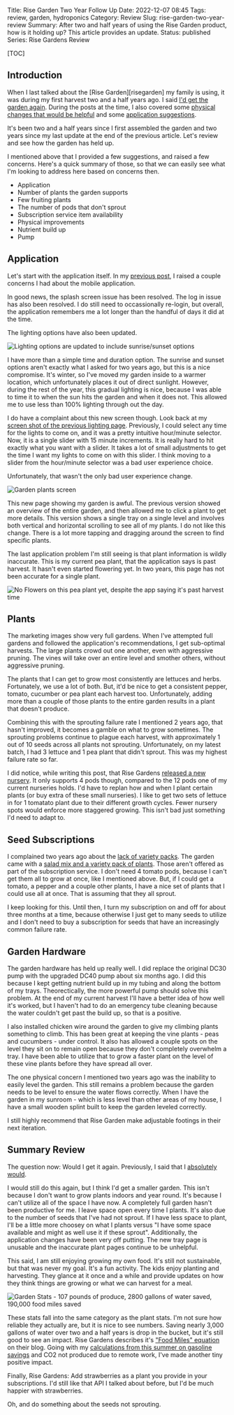 Title: Rise Garden Two Year Follow Up
Date: 2022-12-07 08:45
Tags: review, garden, hydroponics
Category: Review
Slug: rise-garden-two-year-review
Summary: After two and half years of using the Rise Garden product, how is it holding up? This article provides an update.
Status: published
Series: Rise Gardens Review


[TOC]

## Introduction

When I last talked about the [Rise Garden][risegarden] my family is using, it was during my first harvest two and a half years ago.
I said [I'd get the garden again][final]. During the posts at the time, I also covered some
[physical changes that would be helpful][physicalsuggestions] and
some [application suggestions][applicationsuggestions].

It's been two and a half years since I first assembled the garden and two years since my last update at the end of the previous article. Let's
review and see how the garden has held up.

I mentioned above that I provided a few suggestions, and raised a few concerns. Here's a quick summary of those, so that we can easily see what
I'm looking to address here based on concerns then.

- Application
- Number of plants the garden supports
- Few fruiting plants
- The number of pods that don't sprout
- Subscription service item availability
- Physical improvements
- Nutrient build up
- Pump

## Application

Let's start with the application itself. In my [previous post][applicationsuggestions], I raised a couple
concerns I had about the mobile application.

In good news, the splash screen issue has been resolved. The log in issue has also been resolved. I do still need to occassionally re-login, but
overall, the application remembers me a lot longer than the handful of days it did at the time.

The lighting options have also been updated.

![Lighting options are updated to include sunrise/sunset options][gardenlights]

I have more than a simple time and duration option. The sunrise and sunset options aren't exactly what I asked for two years ago, but
this is a nice compromise. It's winter, so I've moved my garden inside to a warmer location, which unfortunately places it out of direct
sunlight. However, during the rest of the year, this gradual lighting is nice, because I was able to time it to when the sun
hits the garden and when it does not. This allowed me to use less than 100% lighting through out the day.

I do have a complaint about this new screen though. Look back at my [screen shot of the previous lighting page][applicationsuggestions]. Previously,
I could select any time for the lights to come on, and it was a pretty intuitive hour/minute selector. Now, it is a single slider with 15 minute
increments. It is really hard to hit exactly what you want with a slider. It takes a lot of small adjustments to get the time I want my
lights to come on with this slider. I think moving to a slider from the hour/minute selector was a bad user experience choice.

Unfortunately, that wasn't the only bad user experience change.

![Garden plants screen][gardenplants]

This new page showing my garden is awful. The previous version showed an overview of the entire garden, and then allowed me to click a plant to
get more details. This version shows a single tray on a single level and involves both vertical and horizontal scrolling to see all of my plants.
I do not like this change. There is a lot more tapping and dragging around the screen to find specific plants.

The last application problem I'm still seeing is that plant information is wildly inaccurate. This is my current pea plant, that the application
says is past harvest. It hasn't even started flowering yet. In two years, this page has not been accurate for a single plant.

![No Flowers on this pea plant yet, despite the app saying it's past harvest time][4]

## Plants

The marketing images show very full gardens. When I've attempted full gardens and followed the application's recommendations, I get sub-optimal
harvests. The large plants crowd out one another, even with aggressive pruning. The vines will take over an entire level and smother others, without
aggressive pruning.

The plants that I can get to grow most consistently are lettuces and herbs. Fortunately, we use a lot of both. But, it'd be nice to get a consistent
pepper, tomato, cucumber or pea plant each harvest too. Unfortunately, adding more than a couple of those plants to the entire garden results in a
plant that doesn't produce.

Combining this with the sprouting failure rate I mentioned 2 years ago, that hasn't improved, it becomes a gamble on what to grow sometimes. The
sprouting problems continue to plague each harvest, with approximately 1 out of 10 seeds across all plants not sprouting. Unfortunately, on my
latest batch, I had 3 lettuce and 1 pea plant that didn't sprout. This was my highest failure rate so far.

I did notice, while writing this post, that Rise Gardens [released a new nursery][1]. It only supports 4 pods though, compared to the 12 pods one of
my current nurseries holds. I'd have to replan how and when I plant certain plants (or buy extra of these small nurseries). I like to get two
sets of lettuce in for 1 tomatato plant due to their different growth cycles. Fewer nursery spots would enforce more staggered growing. This isn't bad
just something I'd need to adapt to.

## Seed Subscriptions

I complained two years ago about the [lack of variety packs][applicationsuggestions]. The garden came with a
[salad mix and a variety pack of plants][unboxing]. Those aren't offered as part of the subscription service. I don't need 4 tomato pods, because
I can't get them all to grow at once, like I mentioned above. But, if I could get a tomato, a pepper and a couple other plants, I have a nice set
of plants that I could use all at once. That is assuming that they all sprout.

I keep looking for this. Until then, I turn my subscription on and off for about three months at a time, because otherwise I just get to many
seeds to utilize and I don't need to buy a subscription for seeds that have an increasingly common failure rate.

## Garden Hardware

The garden hardware has held up really well. I did replace the original DC30 pump with the upgraded DC40 pump about six months ago. I did this
because I kept getting nutrient build up in my tubing and along the bottom of my trays. Theorectically, the more powerful pump should solve
this problem. At the end of my current harvest I'll have a better idea of how well it's worked, but I haven't had to do an emergency tube
cleaning because the water couldn't get past the build up, so that is a positive.

I also installed chicken wire around the garden to give my climbing plants something to climb. This has been great at keeping the vine plants -
peas and cucumbers - under control. It also has allowed a couple spots on the level they sit on to remain open because they don't completely
overwhelm a tray. I have been able to utilize that to grow a faster plant on the level of these vine plants before they have spread all over.

The one physical concern I mentioned two years ago was the inability to easily level the garden. This still remains a problem because the garden
needs to be level to ensure the water flows correctly. When I have the garden in my sunroom - which is less level than other areas of my house, I
have a small wooden splint built to keep the garden leveled correctly.

I still highly recommend that Rise Garden make adjustable footings in their next iteration.

## Summary Review

The question now: Would I get it again. Previously, I said that I [absolutely would][final].

I would still do this again, but I think I'd get a smaller garden. This isn't because I don't want to grow plants indoors and year round. It's
because I can't utilize all of the space I have now. A completely full garden hasn't been productive for me. I leave space open every time I plants.
It's also due to the number of seeds that I've had not sprout. If I have less space to plant, I'll be a little more choosey on what I plants
versus "I have some space available and might as well use it if these sprout". Additionally, the application changes have been very off
putting. The new tray page is unusable and the inaccurate plant pages continue to be unhelpful.

This said, I am still enjoying growing my own food. It's still not sustainable, but that was never my goal. It's a fun activity. The kids enjoy
planting and harvesting. They glance at it once and a while and provide updates on how they think things are growing or what we can harvest
for a meal.

![Garden Stats - 107 pounds of produce, 2800 gallons of water saved, 190,000 food miles saved][gardenstats]

These stats fall into the same category as the plant stats. I'm not sure how reliable they actually are, but it is nice to see
numbers. Saving nearly 3,000 gallons of water over two and a half years is drop in the bucket, but it's still good to see an impact.
Rise Gardens describes it's ["Food Miles" equation][2] on their blog. Going with my [calculations from this summer on gasoline savings][3] and CO2 not
produced due to remote work, I've made another tiny positive impact.

Finally, Rise Gardens: Add strawberries as a plant you provide in your subscriptions. I'd still like that API I talked about before, but I'd be much happier with strawberries.

Oh, and do something about the seeds not sprouting.




 [risegardens]: https://risegardens.com/
 [final]: {filename}2020_05_29_final_review.md
 [physicalsuggestions]: {filename}2020_05_04_suggested_improvements_physical.md
 [applicationsuggestions]: {filename}2020_05_24_suggested_improvements_app_subscription.md
 [unboxing]: {filename}2020_04_24_nursery_unbox.md
 [gardenlights]: {attach}images/2022-garden-lights.png
 [gardenplants]: {attach}images/2022-garden-plants.png
 [gardenstats]: {attach}images/2022-garden-stats.png
 [1]: https://risegardens.com/products/indoor-garden-nursery
 [2]: https://risegardens.com/blogs/communitygarden/earth-day-transforming-the-food-system-one-garden-at-a-time
 [3]: {filename}2022_06_11_remote_work_savings.md
 [4]: {attach}images/2022-garden-peaplant.jpg